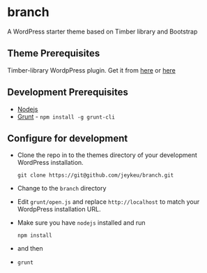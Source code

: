 # branch
A WordPress starter theme based on Timber library and Bootstrap

Theme Prerequisites
---
Timber-library WordpPress plugin. Get it from [here](https://wordpress.org/plugins/timber-library/) or [here](https://github.com/jarednova/timber)

Development Prerequisites
---
- [Nodejs](http://nodejs.org)
- [Grunt](http://gruntjs.com/) - `npm install -g grunt-cli`

Configure for development
---
- Clone the repo in to the themes directory of your development WordPress installation.

    `git clone https://git@github.com/jeykeu/branch.git`
- Change to the `branch` directory
- Edit `grunt/open.js` and replace `http://localhost` to match your WordpPress installation URL.
- Make sure you have `nodejs` installed and run

    `npm install`
- and then
- 
    `grunt`
